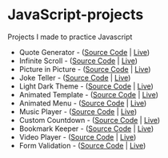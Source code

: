 # JavaScript-projects
Projects I made to practice Javascript

- Quote Generator - ([Source Code](https://github.com/MadsAkselsen/quote-generator/tree/master) | [Live](https://madsakselsen.github.io/quote-generator/))
- Infinite Scroll - ([Source Code](https://github.com/MadsAkselsen/Infinity-Scroll/tree/master) | [Live](https://madsakselsen.github.io/Infinity-Scroll/))
- Picture in Picture - ([Source Code](https://github.com/MadsAkselsen/picture-in-picture/tree/master) | [Live](https://madsakselsen.github.io/picture-in-picture/))
- Joke Teller - ([Source Code](https://github.com/MadsAkselsen/joke-teller/tree/master) | [Live](https://madsakselsen.github.io/joke-teller/))
- Light Dark Theme - ([Source Code](https://github.com/MadsAkselsen/light-dark-mode) | [Live](https://madsakselsen.github.io/light-dark-mode/))
- Animated Template - ([Source Code](https://github.com/MadsAkselsen/animated-template) | [Live](https://madsakselsen.github.io/animated-template/))
- Animated Menu - ([Source Code](https://github.com/MadsAkselsen/navigation-nation) | [Live](https://madsakselsen.github.io/navigation-nation/))
- Music Player - ([Source Code](https://github.com/MadsAkselsen/music-player) | [Live](https://madsakselsen.github.io/music-player/))
- Custom Countdown - ([Source Code](https://github.com/MadsAkselsen/custom-countdown) | [Live](https://madsakselsen.github.io/custom-countdown/))
- Bookmark Keeper - ([Source Code](https://github.com/MadsAkselsen/bookmark-keeper) | [Live](https://madsakselsen.github.io/bookmark-keeper/))
- Video Player - ([Source Code](https://github.com/MadsAkselsen/video-player) | [Live](https://madsakselsen.github.io/video-player/))
- Form Validation - ([Source Code](https://github.com/MadsAkselsen/form-validator) | [Live](https://madsakselsen.github.io/form-validator/))
